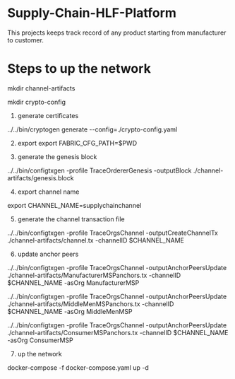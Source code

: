 # Supply-Chain-HLF-Platform

This projects keeps track record of any product starting from manufacturer to customer.

# Steps to up the network

mkdir channel-artifacts

mkdir crypto-config

1. generate certificates

../../bin/cryptogen generate --config=./crypto-config.yaml


2. export
export FABRIC_CFG_PATH=$PWD

3. generate the genesis block

../../bin/configtxgen -profile TraceOrdererGenesis -outputBlock ./channel-artifacts/genesis.block

4. export channel name

export CHANNEL_NAME=supplychainchannel

5. generate the channel transaction file

../../bin/configtxgen -profile TraceOrgsChannel -outputCreateChannelTx ./channel-artifacts/channel.tx -channelID $CHANNEL_NAME

6. update anchor peers

../../bin/configtxgen -profile TraceOrgsChannel -outputAnchorPeersUpdate ./channel-artifacts/ManufacturerMSPanchors.tx -channelID $CHANNEL_NAME -asOrg ManufacturerMSP

../../bin/configtxgen -profile TraceOrgsChannel -outputAnchorPeersUpdate ./channel-artifacts/MiddleMenMSPanchors.tx -channelID $CHANNEL_NAME -asOrg MiddleMenMSP

../../bin/configtxgen -profile TraceOrgsChannel -outputAnchorPeersUpdate ./channel-artifacts/ConsumerMSPanchors.tx -channelID $CHANNEL_NAME -asOrg ConsumerMSP

7. up the network

docker-compose -f docker-compose.yaml up -d
